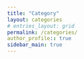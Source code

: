 ```yaml
---
title: "Category"
layout: categories
# entries_layout: grid
permalink: /categories/
author_profile:: true
sidebar_main: true
---
```

